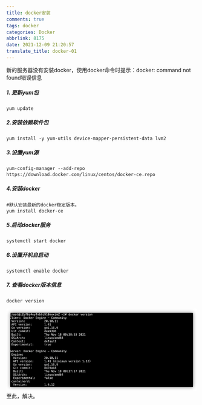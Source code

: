 ```yaml
---
title: docker安装
comments: true
tags: docker
categories: Docker
abbrlink: 8175
date: 2021-12-09 21:20:57
translate_title: docker-01
---
```

新的服务器没有安装docker，使用docker命令时提示：docker: command not found错误信息
##### 1. 更新yum包
```shell
yum update
```

##### 2.安装依赖软件包
```shell
yum install -y yum-utils device-mapper-persistent-data lvm2
```

##### 3.设置yum源
```shell
yum-config-manager --add-repo https://download.docker.com/linux/centos/docker-ce.repo
```
#####  4.安装docker
```shell
#默认安装最新的docker稳定版本。
yum install docker-ce
```
##### 5.启动docker服务
```shell
systemctl start docker
```
##### 6.设置开机自启动
```shell
systemctl enable docker
```
##### 7. 查看docker版本信息
```shell
docker version
```
![查看docker版本](./docker-01/1.png)
至此，解决。
